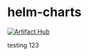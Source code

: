 # helm-charts

[![Artifact Hub](https://img.shields.io/endpoint?url=https://artifacthub.io/badge/repository/homelab)](https://artifacthub.io/packages/search?repo=homelab)

testing 123
